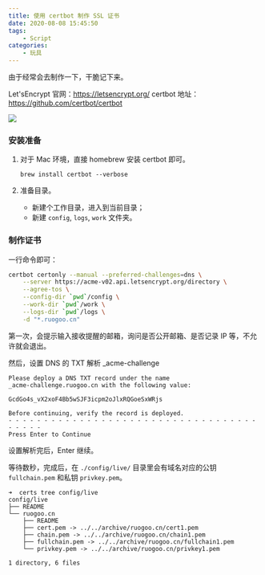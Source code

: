 ```yaml
---
title: 使用 certbot 制作 SSL 证书
date: 2020-08-08 15:45:50
tags:
    - Script
categories:
    - 玩具
---
```


由于经常会去制作一下，干脆记下来。

<!-- more -->

Let'sEncrypt 官网：https://letsencrypt.org/
certbot 地址：https://github.com/certbot/certbot

![](https://pico.oss-cn-hangzhou.aliyuncs.com/uPic/GNq2G4.png)

### 安装准备

1. 对于 Mac 环境，直接 homebrew 安装 certbot 即可。

    ```
    brew install certbot --verbose
    ```

2. 准备目录。
    - 新建个工作目录，进入到当前目录；
    - 新建 `config`, `logs`, `work` 文件夹。

### 制作证书

一行命令即可：

```bash
certbot certonly --manual --preferred-challenges=dns \
    --server https://acme-v02.api.letsencrypt.org/directory \
    --agree-tos \
    --config-dir `pwd`/config \
    --work-dir `pwd`/work \
    --logs-dir `pwd`/logs \
    -d "*.ruogoo.cn"
```

第一次，会提示输入接收提醒的邮箱，询问是否公开邮箱、是否记录 IP 等，不允许就会退出。

然后，设置 DNS 的 TXT 解析 \_acme-challenge

```
Please deploy a DNS TXT record under the name
_acme-challenge.ruogoo.cn with the following value:

GcdGo4s_vX2xoF4Bb5wSJF3icpm2oJlxRQGoeSxWRjs

Before continuing, verify the record is deployed.
- - - - - - - - - - - - - - - - - - - - - - - - - - - - - - - - - - - - - - - -
Press Enter to Continue
```

设置解析完后，Enter 继续。

等待数秒，完成后，在 `./config/live/` 目录里会有域名对应的公钥 `fullchain.pem` 和私钥 `privkey.pem`。

```
➜  certs tree config/live
config/live
├── README
└── ruogoo.cn
    ├── README
    ├── cert.pem -> ../../archive/ruogoo.cn/cert1.pem
    ├── chain.pem -> ../../archive/ruogoo.cn/chain1.pem
    ├── fullchain.pem -> ../../archive/ruogoo.cn/fullchain1.pem
    └── privkey.pem -> ../../archive/ruogoo.cn/privkey1.pem

1 directory, 6 files
```

